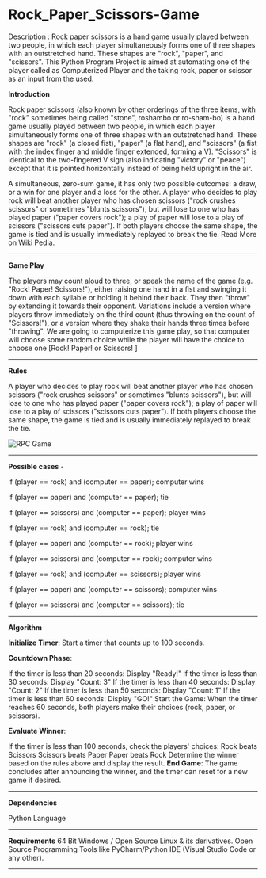 # Rock_Paper_Scissors-Game

Description : Rock paper scissors is a hand game usually played between two people, in which each player simultaneously forms one of three shapes with an outstretched hand. These shapes are "rock", "paper", and "scissors". This Python Program Project is aimed at automating one of the player called as Computerized Player and the taking rock, paper or scissor as an input from the used.

**Introduction**

Rock paper scissors (also known by other orderings of the three items, with "rock" sometimes being called "stone", roshambo or ro-sham-bo) is a hand game usually played between two people, in which each player simultaneously forms one of three shapes with an outstretched hand. These shapes are "rock" (a closed fist), "paper" (a flat hand), and "scissors" (a fist with the index finger and middle finger extended, forming a V). "Scissors" is identical to the two-fingered V sign (also indicating "victory" or "peace") except that it is pointed horizontally instead of being held upright in the air.

A simultaneous, zero-sum game, it has only two possible outcomes: a draw, or a win for one player and a loss for the other. A player who decides to play rock will beat another player who has chosen scissors ("rock crushes scissors" or sometimes "blunts scissors"), but will lose to one who has played paper ("paper covers rock"); a play of paper will lose to a play of scissors ("scissors cuts paper"). If both players choose the same shape, the game is tied and is usually immediately replayed to break the tie. Read More on Wiki Pedia.
_____________________________________________________________________________________________________________________________________________________________________________________________________________________

**Game Play**

The players may count aloud to three, or speak the name of the game (e.g. "Rock! Paper! Scissors!"), either raising one hand in a fist and swinging it down with each syllable or holding it behind their back. They then "throw" by extending it towards their opponent. Variations include a version where players throw immediately on the third count (thus throwing on the count of "Scissors!"), or a version where they shake their hands three times before "throwing". We are going to computerize this game play, so that computer will choose some random choice while the player will have the choice to choose one [Rock! Paper! or Scissors! ]
_____________________________________________________________________________________________________________________________________________________________________________________________________________________

**Rules**

A player who decides to play rock will beat another player who has chosen scissors ("rock crushes scissors" or sometimes "blunts scissors"), but will lose to one who has played paper ("paper covers rock"); a play of paper will lose to a play of scissors ("scissors cuts paper"). If both players choose the same shape, the game is tied and is usually immediately replayed to break the tie.

![RPC Game](https://github.com/user-attachments/assets/936ee401-55ba-4660-a7f1-6b58c12d3df9)
_____________________________________________________________________________________________________________________________________________________________________________________________________________________

**Possible cases** -

if (player == rock) and (computer == paper); computer wins

if (player == paper) and (computer == paper); tie

if (player == scissors) and (computer == paper); player wins

if (player == rock) and (computer == rock); tie

if (player == paper) and (computer == rock); player wins

if (player == scissors) and (computer == rock); computer wins

if (player == rock) and (computer == scissors); player wins

if (player == paper) and (computer == scissors); computer wins

if (player == scissors) and (computer == scissors); tie
_____________________________________________________________________________________________________________________________________________________________________________________________________________________

**Algorithm**

**Initialize Timer**: Start a timer that counts up to 100 seconds.

**Countdown Phase**:

If the timer is less than 20 seconds: Display "Ready!"
If the timer is less than 30 seconds: Display "Count: 3"
If the timer is less than 40 seconds: Display "Count: 2"
If the timer is less than 50 seconds: Display "Count: 1"
If the timer is less than 60 seconds: Display "GO!"
Start the Game: When the timer reaches 60 seconds, both players make their choices (rock, paper, or scissors).

**Evaluate Winner**:

If the timer is less than 100 seconds, check the players' choices:
Rock beats Scissors
Scissors beats Paper
Paper beats Rock
Determine the winner based on the rules above and display the result.
**End Game**: The game concludes after announcing the winner, and the timer can reset for a new game if desired.
_____________________________________________________________________________________________________________________________________________________________________________________________________________________

**Dependencies**

Python Language
_____________________________________________________________________________________________________________________________________________________________________________________________________________________

**Requirements**
64 Bit Windows / Open Source Linux & its derivatives.
Open Source Programming Tools like PyCharm/Python IDE (Visual Studio Code or any other).
_____________________________________________________________________________________________________________________________________________________________________________________________________________________
